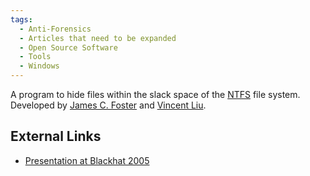 ```yaml
---
tags:
  - Anti-Forensics
  - Articles that need to be expanded
  - Open Source Software
  - Tools
  - Windows
---
```

A program to hide files within the slack space
of the [NTFS](ntfs.md) file system. Developed by [James C.  Foster](james_c._foster.md) and [Vincent Liu](vincent_liu.md).

## External Links

* [Presentation at Blackhat 2005](https://www.blackhat.com/presentations/bh-usa-05/bh-us-05-foster-liu-update.pdf)
